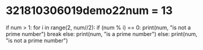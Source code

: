 # 321810306019demo22num = 13
if num > 1:
    for i in range(2, num//2):
        if (num % i) == 0:
            print(num, "is not a prime number")
            break
    else:
        print(num, "is a prime number")
else:
    print(num, "is not a prime number")
